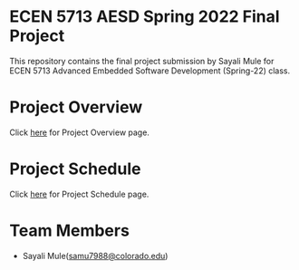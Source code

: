 # ECEN 5713 AESD Spring 2022 Final Project

This repository contains the final project submission by Sayali Mule for ECEN 5713 Advanced Embedded Software Development (Spring-22) class.

# Project Overview

Click [here](https://github.com/cu-ecen-aeld/final-project-samu7988/wiki/Project-Overview) for Project Overview page.

# Project Schedule

Click [here](https://github.com/cu-ecen-aeld/final-project-samu7988/wiki/Project-Schedule) for Project Schedule page.

# Team Members

* Sayali Mule(samu7988@colorado.edu)

